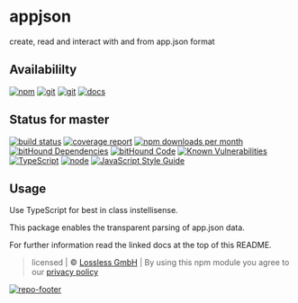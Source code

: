 # appjson
create, read and interact with and from app.json format

## Availabililty
[![npm](https://servezone.gitlab.io/assets/repo-button-npm.svg)](https://www.npmjs.com/package/@servezone/appjson)
[![git](https://servezone.gitlab.io/assets/repo-button-git.svg)](https://GitLab.com/servezone/appjson)
[![git](https://servezone.gitlab.io/assets/repo-button-mirror.svg)](https://github.com/servezone/appjson)
[![docs](https://servezone.gitlab.io/assets/repo-button-docs.svg)](https://servezone.gitlab.io/appjson/)

## Status for master
[![build status](https://GitLab.com/servezone/appjson/badges/master/build.svg)](https://GitLab.com/servezone/appjson/commits/master)
[![coverage report](https://GitLab.com/servezone/appjson/badges/master/coverage.svg)](https://GitLab.com/servezone/appjson/commits/master)
[![npm downloads per month](https://img.shields.io/npm/dm/@servezone/appjson.svg)](https://www.npmjs.com/package/@servezone/appjson)
[![bitHound Dependencies](https://www.bithound.io/github/servezone/appjson/badges/dependencies.svg)](https://www.bithound.io/github/servezone/appjson/master/dependencies/npm)
[![bitHound Code](https://www.bithound.io/github/servezone/appjson/badges/code.svg)](https://www.bithound.io/github/servezone/appjson)
[![Known Vulnerabilities](https://snyk.io/test/npm/@servezone/appjson/badge.svg)](https://snyk.io/test/npm/@servezone/appjson)
[![TypeScript](https://img.shields.io/badge/TypeScript-2.x-blue.svg)](https://nodejs.org/dist/latest-v6.x/docs/api/)
[![node](https://img.shields.io/badge/node->=%206.x.x-blue.svg)](https://nodejs.org/dist/latest-v6.x/docs/api/)
[![JavaScript Style Guide](https://img.shields.io/badge/code%20style-standard-brightgreen.svg)](http://standardjs.com/)

## Usage
Use TypeScript for best in class instellisense.

This package enables the transparent parsing of app.json data.

For further information read the linked docs at the top of this README.

>  licensed | **&copy;** [Lossless GmbH](https://lossless.gmbh)
| By using this npm module you agree to our [privacy policy](https://lossless.gmbH/privacy.html)

[![repo-footer](https://servezone.gitlab.io/assets/repo-footer.svg)](https://lossless.com)
